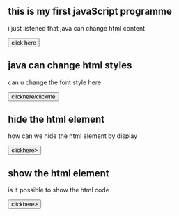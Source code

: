 <!DOCTYPE html>
<html>
<head>
    <title>JS</title>
</head>
<body>
    <div class=first>
        <h2>this is my first javaScript programme</h2>
        <p id = "first">  i just listened that java can change html content</p>
        <button type = "button"
        onclick = 'document.getElementById("first").innerHTML= " it is true!;"'>click here</button>
    </div>
    <div class = two>
        <h2>java can change html styles</h2>
        <p id = "two">can u change the font style here</p>
        <button type ="button"
        onclick = "document.getElementById('two').style.fontSize = '99px' ">clickhere/clickme</button>
    </div>
    <div class = three>
        <h2>hide the html element</h2>
        <p id = "three">how can we hide the html element by display </p>
        <button type = "button"
        onclick = "document.getElementById('three').style.display='none'"> clickhere>
        </button>
    </div>
    <div class = four>
        <h2>show the html element</h2>
        <p> is it possible to show the html code </p>
        <p id = "four" style = display:none>we show the html element by display </p>
        <button type = "button"
        onclick = "document.getElementById('four').style.display='block'"> clickhere>
        </button>
    </div>
</body>
</html>

